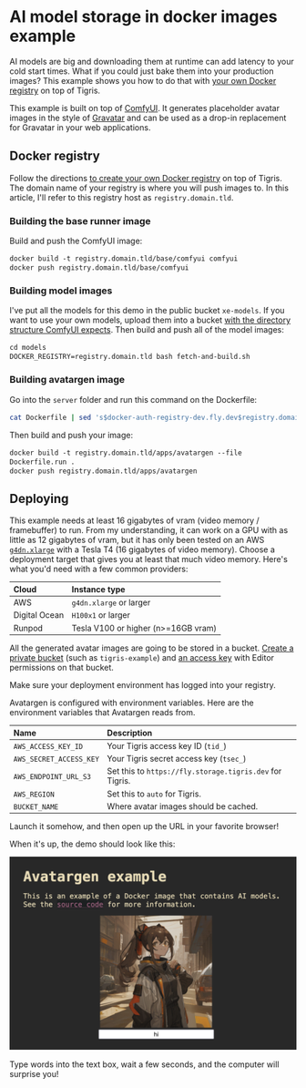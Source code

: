 # AI model storage in docker images example

AI models are big and downloading them at runtime can add latency to your cold start times. What if you could just bake them into your production images? This example shows you how to do that with [your own Docker registry](https://www.tigrisdata.com/docs/apps/docker-registry/) on top of Tigris.

This example is built on top of [ComfyUI](https://www.comfy.org/). It generates placeholder avatar images in the style of [Gravatar](https://docs.gravatar.com/api/avatars/images/) and can be used as a drop-in replacement for Gravatar in your web applications.

## Docker registry

Follow the directions [to create your own Docker registry](https://www.tigrisdata.com/docs/apps/docker-registry/) on top of Tigris. The domain name of your registry is where you will push images to. In this article, I'll refer to this registry host as `registry.domain.tld`.

### Building the base runner image

Build and push the ComfyUI image:

```text
docker build -t registry.domain.tld/base/comfyui comfyui
docker push registry.domain.tld/base/comfyui
```

### Building model images

I've put all the models for this demo in the public bucket `xe-models`. If you want to use your own models, upload them into a bucket [with the directory structure ComfyUI expects](https://docs.comfy.org/essentials/core-concepts/models). Then build and push all of the model images:

```text
cd models
DOCKER_REGISTRY=registry.domain.tld bash fetch-and-build.sh
```

### Building avatargen image

Go into the `server` folder and run this command on the Dockerfile:

```bash
cat Dockerfile | sed 's$docker-auth-registry-dev.fly.dev$registry.domain.tld$g' > Dockerfile.run
```

Then build and push your image:

```text
docker build -t registry.domain.tld/apps/avatargen --file Dockerfile.run .
docker push registry.domain.tld/apps/avatargen
```

## Deploying

This example needs at least 16 gigabytes of vram (video memory / framebuffer) to run. From my understanding, it can work on a GPU with as little as 12 gigabytes of vram, but it has only been tested on an AWS [`g4dn.xlarge`](https://instances.vantage.sh/aws/ec2/g4dn.xlarge) with a Tesla T4 (16 gigabytes of video memory). Choose a deployment target that gives you at least that much video memory. Here's what you'd need with a few common providers:

| Cloud         | Instance type                       |
| :------------ | :---------------------------------- |
| AWS           | `g4dn.xlarge` or larger             |
| Digital Ocean | `H100x1` or larger                  |
| Runpod        | Tesla V100 or higher (n>=16GB vram) |

All the generated avatar images are going to be stored in a bucket. [Create a private bucket](https://www.tigrisdata.com/docs/buckets/create-bucket/) (such as `tigris-example`) and [an access key](https://www.tigrisdata.com/docs/iam/create-access-key/) with Editor permissions on that bucket.

Make sure your deployment environment has logged into your registry.

Avatargen is configured with environment variables. Here are the environment variables that Avatargen reads from.

| Name                    | Description                                              |
| :---------------------- | :------------------------------------------------------- |
| `AWS_ACCESS_KEY_ID`     | Your Tigris access key ID (`tid_`)                       |
| `AWS_SECRET_ACCESS_KEY` | Your Tigris secret access key (`tsec_`)                  |
| `AWS_ENDPOINT_URL_S3`   | Set this to `https://fly.storage.tigris.dev` for Tigris. |
| `AWS_REGION`            | Set this to `auto` for Tigris.                           |
| `BUCKET_NAME`           | Where avatar images should be cached.                    |

Launch it somehow, and then open up the URL in your favorite browser!

When it's up, the demo should look like this:

![A screenshot of "Avatargen" with a picture of a brown-haired anime woman in a futuristic hoodie](./img/example.png)

Type words into the text box, wait a few seconds, and the computer will surprise you!
